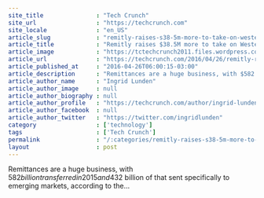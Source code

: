 ```yaml
---
site_title               : "Tech Crunch"
site_url                 : "https://techcrunch.com"
site_locale              : "en_US"
article_slug             : "remitly-raises-s38-5m-more-to-take-on-western-union-passes-s1b-transferred-annually"
article_title            : "Remitly raises $38.5M more to take on Western Union, passes $1b transferred annually"
article_image            : "https://tctechcrunch2011.files.wordpress.com/2014/09/shutterstock_154096700-e1411157572784.jpg?w=764&h=400&crop=1"
article_url              : "https://techcrunch.com/2016/04/26/remitly-raises-38-5m-more-to-take-on-western-union-passes-1b-transferred-annually/"
article_published_at     : "2016-04-26T06:00:15-03:00"
article_description      : "Remittances are a huge business, with $582 billion transferred in 2015 and $432 billion of that sent specifically to emerging markets, according to the..."
article_author_name      : "Ingrid Lunden"
article_author_image     : null
article_author_biography : null
article_author_profile   : "https://techcrunch.com/author/ingrid-lunden/"
article_author_facebook  : null
article_author_twitter   : "https://twitter.com/ingridlunden"
category                 : ['technology']
tags                     : ['Tech Crunch']
permalink                : "/:categories/remitly-raises-s38-5m-more-to-take-on-western-union-passes-s1b-transferred-annually/"
layout                   : post
---
```


Remittances are a huge business, with $582 billion transferred in 2015 and $432 billion of that sent specifically to emerging markets, according to the...
